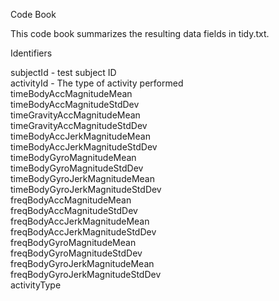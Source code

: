Code Book

This code book summarizes the resulting data fields in tidy.txt.

Identifiers

subjectId - test subject ID  
activityId - The type of activity performed  
timeBodyAccMagnitudeMean  
timeBodyAccMagnitudeStdDev  
timeGravityAccMagnitudeMean  
timeGravityAccMagnitudeStdDev  
timeBodyAccJerkMagnitudeMean  
timeBodyAccJerkMagnitudeStdDev  
timeBodyGyroMagnitudeMean  
timeBodyGyroMagnitudeStdDev  
timeBodyGyroJerkMagnitudeMean  
timeBodyGyroJerkMagnitudeStdDev  
freqBodyAccMagnitudeMean  
freqBodyAccMagnitudeStdDev  
freqBodyAccJerkMagnitudeMean  
freqBodyAccJerkMagnitudeStdDev  
freqBodyGyroMagnitudeMean  
freqBodyGyroMagnitudeStdDev  
freqBodyGyroJerkMagnitudeMean  
freqBodyGyroJerkMagnitudeStdDev  
activityType  
  